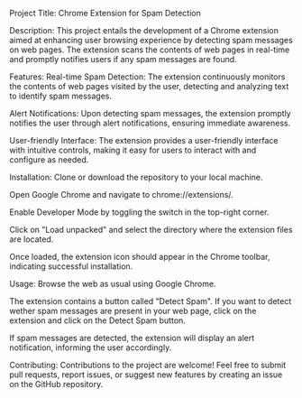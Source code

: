 
Project Title: Chrome Extension for Spam Detection

Description:
This project entails the development of a Chrome extension aimed at enhancing user browsing experience by detecting spam messages on web pages. The extension scans the contents of web pages in real-time and promptly notifies users if any spam messages are found.

Features:
Real-time Spam Detection: The extension continuously monitors the contents of web pages visited by the user, detecting and analyzing text to identify spam messages.

Alert Notifications: Upon detecting spam messages, the extension promptly notifies the user through alert notifications, ensuring immediate awareness.

User-friendly Interface: The extension provides a user-friendly interface with intuitive controls, making it easy for users to interact with and configure as needed.

Installation:
Clone or download the repository to your local machine.

Open Google Chrome and navigate to chrome://extensions/.

Enable Developer Mode by toggling the switch in the top-right corner.

Click on "Load unpacked" and select the directory where the extension files are located.

Once loaded, the extension icon should appear in the Chrome toolbar, indicating successful installation.

Usage:
Browse the web as usual using Google Chrome.

The extension contains a button called "Detect Spam". If you want to detect wether spam messages are present in your web page, click on the extension and click on the Detect Spam button.

If spam messages are detected, the extension will display an alert notification, informing the user accordingly.

Contributing:
Contributions to the project are welcome! Feel free to submit pull requests, report issues, or suggest new features by creating an issue on the GitHub repository.
